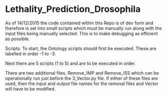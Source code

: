 # Lethality_Prediction_Drosophila

As of 14/12/2015 the code contained within this Repo is of dev form and therefore is set into small scripts which must be manually 
run along with the input files being manually selected. This is to make debugging as efficient as possible.

  Scripts:
To start, the Ontology scripts should first be executed. These are labelled in order -1 to -3.

Next there are 5 scripts (1 to 5) and are to be executed in order. 

There are two additional files, Remove_IMP and Remove_ISS which can be operationally run just before the 3_Vector.py file. 
If either of these files are used, then the input and output file names for the removal files and Vector will have to be modified.


